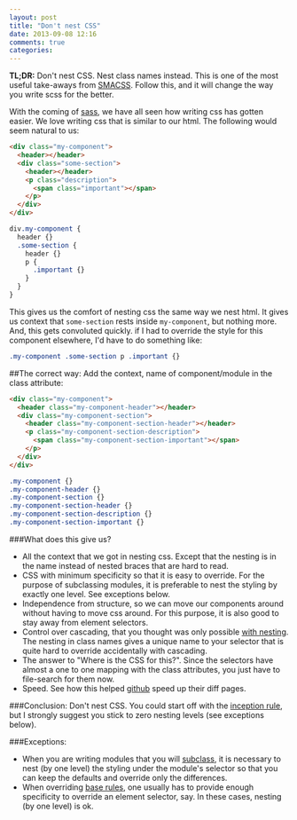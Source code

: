 ```yaml
---
layout: post
title: "Don't nest CSS"
date: 2013-09-08 12:16
comments: true
categories: 
---
```


**TL;DR:**  Don't nest CSS. Nest class names instead. This is one of the most useful take-aways from [SMACSS](http://smacss.com).
Follow this, and it will change the way you write scss for the better.


With the coming of [sass](http://sass-lang.com/),  we have all seen how writing css has gotten easier.
We love writing css that is similar to our html. The following would seem natural to us:

```html HTML for a component
<div class="my-component">
  <header></header>
  <div class="some-section">
    <header></header>
    <p class="description">
      <span class="important"></span>
    </p>
  </div>
</div>
```

```sass Styling the component (the wrong way)
div.my-component {
  header {}
  .some-section {
    header {}
    p {
      .important {}
    }
  }
}
```
This gives us the comfort of nesting css the same way we nest html. It gives us context that
`some-section` rests inside `my-component`, but nothing more. And, this gets convoluted quickly. if I had to override the style for this component elsewhere, I'd have to do something like:
```sass Overriding the style for .important
.my-component .some-section p .important {}
```

##The correct way:
Add the context, name of component/module in the class attribute:
```html HTML for a component
<div class="my-component">
  <header class="my-component-header"></header>
  <div class="my-component-section">
    <header class="my-component-section-header"></header>
    <p class="my-component-section-description">
      <span class="my-component-section-important"></span>
    </p>
  </div>
</div>
```

```sass Styling the component (the correct way)
.my-component {}
.my-component-header {}
.my-component-section {}
.my-component-section-header {}
.my-component-section-description {}
.my-component-section-important {}
```

###What does this give us?
  - All the context that we got in nesting css. Except that the nesting is in the name instead of nested braces that are hard to read.
  - CSS with minimum specificity so that it is easy to override. For the purpose of subclassing modules, it is preferable to nest the styling by exactly one level. See exceptions below.
  - Independence from structure, so we can move our components around without having to move css around. For this purpose, it is also good to stay away from element selectors.
  - Control over cascading, that you thought was only possible [with nesting](http://37signals.com/svn/posts/3003-css-taking-control-of-the-cascade). The nesting in class names gives a unique name to your selector that is quite hard to override accidentally with cascading.
  - The answer to "Where is the CSS for this?". Since the selectors have almost a one to one mapping with the class attributes, you just have to file-search for them now.
  - Speed. See how this helped [github](https://speakerdeck.com/jonrohan/githubs-css-performance?slide=11) speed up their diff pages.

###Conclusion:
Don't nest CSS. You could start off with the [inception rule](http://thesassway.com/beginner/the-inception-rule), but I strongly suggest you stick to zero nesting levels (see exceptions below).

###Exceptions:
 - When you are writing modules that you will [subclass](http://smacss.com/book/type-module#subclassing), it is necessary to nest (by one level) the styling under the module's selector so that you can keep the defaults and override only the differences.
 - When overriding [base rules](http://smacss.com/book/type-base), one usually has to provide enough specificity to override an element selector, say. In these cases, nesting (by one level) is ok.
